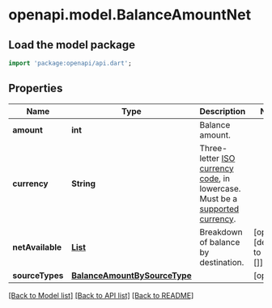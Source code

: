 # openapi.model.BalanceAmountNet

## Load the model package
```dart
import 'package:openapi/api.dart';
```

## Properties
Name | Type | Description | Notes
------------ | ------------- | ------------- | -------------
**amount** | **int** | Balance amount. | 
**currency** | **String** | Three-letter [ISO currency code](https://www.iso.org/iso-4217-currency-codes.html), in lowercase. Must be a [supported currency](https://stripe.com/docs/currencies). | 
**netAvailable** | [**List<BalanceNetAvailable>**](BalanceNetAvailable.md) | Breakdown of balance by destination. | [optional] [default to const []]
**sourceTypes** | [**BalanceAmountBySourceType**](BalanceAmountBySourceType.md) |  | [optional] 

[[Back to Model list]](../README.md#documentation-for-models) [[Back to API list]](../README.md#documentation-for-api-endpoints) [[Back to README]](../README.md)


